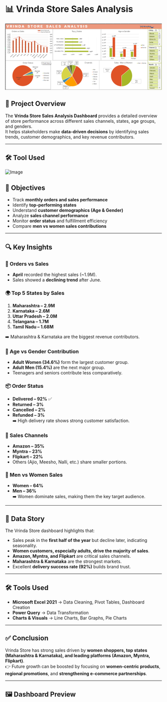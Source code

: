 # 📊 Vrinda Store Sales Analysis  

![Dashboard](Dashboard.png)  

## 📌 Project Overview  
The **Vrinda Store Sales Analysis Dashboard** provides a detailed overview of store performance across different sales channels, states, age groups, and genders.  
It helps stakeholders make **data-driven decisions** by identifying sales trends, customer demographics, and key revenue contributors.  

---
## 🛠 Tool Used
<img width="200" height="200" alt="Image" src="https://github.com/user-attachments/assets/edc65938-3974-4e8c-9836-6f0056ea9a9a" />


## 🎯 Objectives  
- Track **monthly orders and sales performance**  
- Identify **top-performing states**  
- Understand **customer demographics (Age & Gender)**  
- Analyze **sales channel performance**  
- Monitor **order status** and fulfillment efficiency  
- Compare **men vs women sales contributions**  

---

## 🔍 Key Insights  

### 📅 Orders vs Sales  
- **April** recorded the highest sales (~1.9M).  
- Sales showed a **declining trend** after June.  

### 🌍 Top 5 States by Sales  
1. **Maharashtra – 2.9M**  
2. **Karnataka – 2.6M**  
3. **Uttar Pradesh – 2.0M**  
4. **Telangana – 1.7M**  
5. **Tamil Nadu – 1.68M**  

➡️ Maharashtra & Karnataka are the biggest revenue contributors.  

### 👥 Age vs Gender Contribution  
- **Adult Women (34.6%)** form the largest customer group.  
- **Adult Men (15.4%)** are the next major group.  
- Teenagers and seniors contribute less comparatively.  

### 📦 Order Status  
- **Delivered – 92%** ✅  
- **Returned – 3%**  
- **Cancelled – 2%**  
- **Refunded – 3%**  
➡️ High delivery rate shows strong customer satisfaction.  

### 🛒 Sales Channels  
- **Amazon – 35%**  
- **Myntra – 23%**  
- **Flipkart – 22%**  
- Others (Ajio, Meesho, Nalli, etc.) share smaller portions.  

### 🚻 Men vs Women Sales  
- **Women – 64%**  
- **Men – 36%**  
➡️ Women dominate sales, making them the key target audience.  

---

## 📖 Data Story  
The Vrinda Store dashboard highlights that:  
- Sales peak in the **first half of the year** but decline later, indicating seasonality.  
- **Women customers, especially adults, drive the majority of sales**.  
- **Amazon, Myntra, and Flipkart** are critical sales channels.  
- **Maharashtra & Karnataka** are the strongest markets.  
- Excellent **delivery success rate (92%)** builds brand trust.  

---

## 🛠️ Tools Used  
- **Microsoft Excel 2021** → Data Cleaning, Pivot Tables, Dashboard Creation  
- **Power Query** → Data Transformation  
- **Charts & Visuals** → Line Charts, Bar Graphs, Pie Charts  

---

## ✅ Conclusion  
Vrinda Store has strong sales driven by **women shoppers, top states (Maharashtra & Karnataka), and leading platforms (Amazon, Myntra, Flipkart)**.  
👉 Future growth can be boosted by focusing on **women-centric products**, **regional promotions**, and **strengthening e-commerce partnerships**.  

---
## 🖼️ Dashboard Preview

